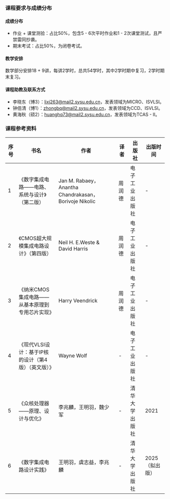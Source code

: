 ### 课程要求与成绩分布

#### 成绩分布

- 作业 + 课堂测验：占比50%，包含5 - 6次平时作业和1 - 2次课堂测试，且严禁雷同抄袭。
- 期末考试：占比50%，为闭卷考试。

#### 教学安排

数学部分安排18 + 9讲，每讲2学时，总共54学时，其中2学时期中复习，2学时期末复习。

#### 课程助教及联系方式

- 李晓东（博3）：<lixj263@mail2.sysu.edu.cn>，发表领域为MICRO、ISVLSI。
- 钟佰清（博1）：<zhongbq@mail2.sysu.edu.cn>，发表领域为CCD、ISVLSI。
- 黄海秋（硕2）：<huanghq73@mail2.sysu.edu.cn>，发表领域为TCAS - II。

### 课程参考资料

|序号|书名|作者|译者|出版社|出版时间|
| ---- | ---- | ---- | ---- | ---- | ---- |
|1|《数字集成电路——电路、系统与设计》（第二版）|Jan M. Rabaey，Anantha Chandrakasan，Borivoje Nikolic|周润德|电子工业出版社| - |
|2|《CMOS超大规模集成电路设计》（第四版）|Neil H. E.Weste & David Harris|周润德|电子工业出版社| - |
|3|《纳米CMOS集成电路——从基本原理到专用芯片实现》|Harry Veendrick|周润德|电子工业出版社| - |
|4|《现代VLSI设计：基于IP核的设计（第4版）（英文版）》|Wayne Wolf| - |电子工业出版社| - |
|5|《众核处理器——原理、设计与优化》|李兆麟，王明羽，魏少军| - |清华大学出版社|2021|
|6|《数字集成电路设计实践》|王明羽，虞志益，李兆麟| - |清华大学出版社|2025（拟出版）|

